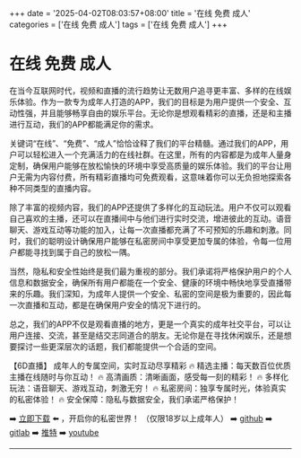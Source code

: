 +++
date = '2025-04-02T08:03:57+08:00'
title = '在线 免费 成人'
categories = ['在线 免费 成人']
tags = ['在线 免费 成人']
+++

# 在线 免费 成人

在当今互联网时代，视频和直播的流行趋势让无数用户追寻更丰富、多样的在线娱乐体验。作为一款专为成年人打造的APP，我们的目标是为用户提供一个安全、互动性强，并且能够畅享自由的娱乐平台。无论你是想观看精彩的直播，还是和主播进行互动，我们的APP都能满足你的需求。

关键词“在线”、“免费”、“成人”恰恰诠释了我们的平台精髓。通过我们的APP，用户可以轻松进入一个充满活力的在线社群。在这里，所有的内容都是为成年人量身定制，确保用户能够在放松愉快的环境中享受高质量的娱乐体验。我们的平台让用户无需为内容付费，所有精彩直播均可免费观看，这意味着你可以无负担地探索各种不同类型的直播内容。

除了丰富的视频内容，我们的APP还提供了多样化的互动玩法。用户不仅可以观看自己喜欢的主播，还可以在直播间中与他们进行实时交流，增进彼此的互动。语音聊天、游戏互动等功能的加入，让每一次直播都充满了不可预知的乐趣和刺激。同时，我们的聪明设计确保用户能够在私密房间中享受更加专属的体验，令每一位用户都能寻找到属于自己的放松一隅。

当然，隐私和安全性始终是我们最为重视的部分。我们承诺将严格保护用户的个人信息和数据安全，确保所有用户都能在一个安全、健康的环境中畅快地享受直播带来的乐趣。我们深知，为成年人提供一个安全、私密的空间是极为重要的，因此每一次直播和互动，都是在确保用户安全的情况下进行的。

总之，我们的APP不仅是观看直播的地方，更是一个真实的成年社交平台，可以让用户连接、交流，甚至是结交志同道合的朋友。无论你是在寻找休闲娱乐，还是想要探讨一些更深层次的话题，我们都能提供一个合适的空间。

【6D直播】
成年人的专属空间，实时互动尽享精彩
🔥 精选主播：每天数百位优质主播在线随时与你互动！
🔥 高清画质：清晰画面，感受每一刻的精彩！
🔥 多样化玩法：语音聊天、游戏互动，刺激无穷！
🔥 私密房间：独享专属时光，体验真实的私密体验！
🔥 安全保障：隐私与数据安全，我们承诺严格保护！

➡️ [立即下载](https://down123.s3.ap-east-1.amazonaws.com/down/down.html?channelCode=blog) ⬅️ ，开启你的私密世界！
（仅限18岁以上成年人）
➡️ [github](https://aldult-live.github.io/)
➡️ [gitlab](https://seo-09598d.gitlab.io/)
➡️ [推特](https://x.com/wegame33)
➡️ [youtube](https://www.youtube.com/@6Dlive)

---
